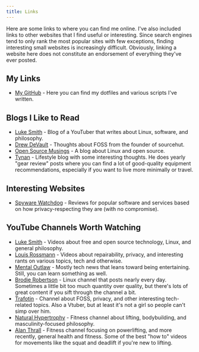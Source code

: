 ```yaml
---
title: Links
---
```


Here are some links to where you can find me online. I've also included links to other websites that I find useful or interesting. Since search engines tend to only rank the most popular sites with few exceptions, finding interesting small websites is increasingly difficult. Obviously, linking a website here does not constitute an endorsement of everything they've ever posted.

## My Links

- [My GitHub](https://github.com/ericmurphyxyz) - Here you can find my dotfiles and various scripts I've written.

## Blogs I Like to Read

- [Luke Smith](https://lukesmith.xyz/) - Blog of a YouTuber that writes about Linux, software, and philosophy.
- [Drew DeVault](https://drewdevault.com/) - Thoughts about FOSS from the founder of sourcehut.
- [Open Source Musings](https://opensourcemusings.com/) - A blog about Linux and open source.
- [Tynan](https://tynan.com) - Lifestyle blog with some interesting thoughts. He does yearly "gear review" posts where you can find a lot of good-quality equipment recommendations, especially if you want to live more minimally or travel.

## Interesting Websites
- [Spyware Watchdog](https://spyware.neocities.org/) - Reviews for popular software and services based on how privacy-respecting they are (with no compromise).

## YouTube Channels Worth Watching
- [Luke Smith](https://www.youtube.com/lukesmithxyz) - Videos about free and open source technology, Linux, and general philosophy.
- [Louis Rossmann](https://www.youtube.com/user/rossmanngroup) - Videos about repairability, privacy, and interesting rants on various topics, tech and otherwise.
- [Mental Outlaw](https://www.youtube.com/c/MentalOutlaw) - Mostly tech news that leans toward being entertaining. Still, you can learn something as well.
- [Brodie Robertson](https://www.youtube.com/c/BrodieRobertson) - Linux channel that posts nearly every day. Sometimes a little bit too much quantity over quality, but there's lots of great content if you sift through the channel a bit.
- [Trafotin](https://www.youtube.com/c/Trafotin) - Channel about FOSS, privacy, and other interesting tech-related topics. Also a Vtuber, but at least it's not a girl so people can't simp over him.
- [Natural Hypertrophy](https://www.youtube.com/channel/UCG-3rEW4IrDNa7-9iGByc2A) - Fitness channel about lifting, bodybuilding, and masculinity-focused philosophy.
- [Alan Thrall](https://www.youtube.com/c/AlanThrall) - Fitness channel focusing on powerlifting, and more recently, general health and fitness. Some of the best "how to" videos for movements like the squat and deadlift if you're new to lifting.
